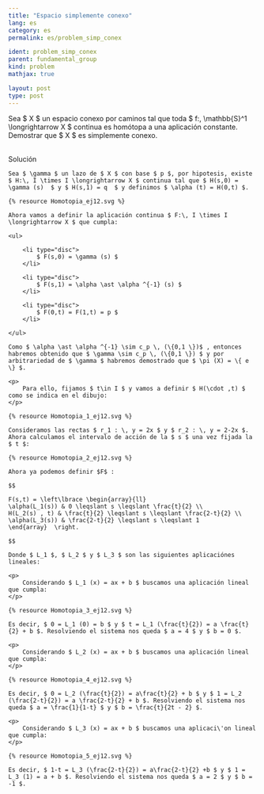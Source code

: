 ```yaml
---
title: "Espacio simplemente conexo"
lang: es
category: es
permalink: es/problem_simp_conex

ident: problem_simp_conex
parent: fundamental_group
kind: problem
mathjax: true

layout: post
type: post
---
```


<div>

Sea $ X $ un espacio conexo por caminos tal que toda $ f:\, \mathbb{S}^1 \longrightarrow X $ continua es homótopa a una aplicación constante. Demostrar que $ X $ es simplemente conexo.

</div><br>

<div class="bcblue boxdissap">
Solución
</div>

<div class="dissap">

	Sea $ \gamma $ un lazo de $ X $ con base $ p $, por hipotesis, existe $ H:\, I \times I \longrightarrow X $ continua tal que $ H(s,0) = \gamma (s)  $ y $ H(s,1) = q  $ y definimos $ \alpha (t) = H(0,t) $.
	
	{% resource Homotopia_ej12.svg %}
	
	Ahora vamos a definir la aplicación continua $ F:\, I \times I \longrightarrow X $ que cumpla:
	
	<ul>

		<li type="disc">
			$ F(s,0) = \gamma (s) $
		</li>
		
		<li type="disc">
			$ F(s,1) = \alpha \ast \alpha ^{-1} (s) $
		</li>
		
		<li type="disc">
			$ F(0,t) = F(1,t) = p $
		</li>

	</ul>
	
	Como $ \alpha \ast \alpha ^{-1} \sim c_p \, (\{0,1 \})$ , entonces habremos obtenido que $ \gamma \sim c_p \, (\{0,1 \}) $ y por arbitrariedad de $ \gamma $ habremos demostrado que $ \pi (X) = \{ e \} $.
	
	<p>
		Para ello, fijamos $ t\in I $ y vamos a definir $ H(\cdot ,t) $ como se indica en el dibujo:
	</p>
	
	{% resource Homotopia_1_ej12.svg %}
	
	Consideramos las rectas $ r_1 : \, y = 2x $ y $ r_2 : \, y = 2-2x $. Ahora calculamos el intervalo de acción de la $ s $ una vez fijada la $ t $:
	
	{% resource Homotopia_2_ej12.svg %}
	
	Ahora ya podemos definir $F$ :
	
	$$

	F(s,t) = \left\lbrace \begin{array}{ll}
	\alpha(L_1(s)) & 0 \leqslant s \leqslant \frac{t}{2} \\ 
	H(L_2(s) , t) & \frac{t}{2} \leqslant s \leqslant \frac{2-t}{2} \\ 
	\alpha(L_3(s)) & \frac{2-t}{2} \leqslant s \leqslant 1
	\end{array}  \right. 
	
	$$
	
	Donde $ L_1 $, $ L_2 $ y $ L_3 $ son las siguientes aplicaciónes lineales:
	
	<p>
		Considerando $ L_1 (x) = ax + b $ buscamos una aplicación lineal que cumpla:
	</p>
	
	{% resource Homotopia_3_ej12.svg %}
	
	Es decir, $ 0 = L_1 (0) = b $ y $ t = L_1 (\frac{t}{2}) = a \frac{t}{2} + b $. Resolviendo el sistema nos queda $ a = 4 $ y $ b = 0 $.
	
	<p>
		Considerando $ L_2 (x) = ax + b $ buscamos una aplicación lineal que cumpla:
	</p>
	
	{% resource Homotopia_4_ej12.svg %}
	
	Es decir, $ 0 = L_2 (\frac{t}{2}) = a\frac{t}{2} + b $ y $ 1 = L_2 (\frac{2-t}{2}) = a \frac{2-t}{2} + b $. Resolviendo el sistema nos queda $ a = \frac{1}{1-t} $ y $ b = \frac{t}{2t - 2} $.
	
	<p>
		Considerando $ L_3 (x) = ax + b $ buscamos una aplicaci\'on lineal que cumpla:
	</p>
	
	{% resource Homotopia_5_ej12.svg %}
	
	Es decir, $ 1-t = L_3 (\frac{2-t}{2}) = a\frac{2-t}{2} +b $ y $ 1 = L_3 (1) = a + b $. Resolviendo el sistema nos queda $ a = 2 $ y $ b = -1 $.
	
</div>
